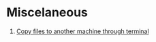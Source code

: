 # Miscelaneous

1. [Copy files to another machine through terminal](https://github.com/MarcooLopez/Miscelaneous/blob/master/copiar.md)
